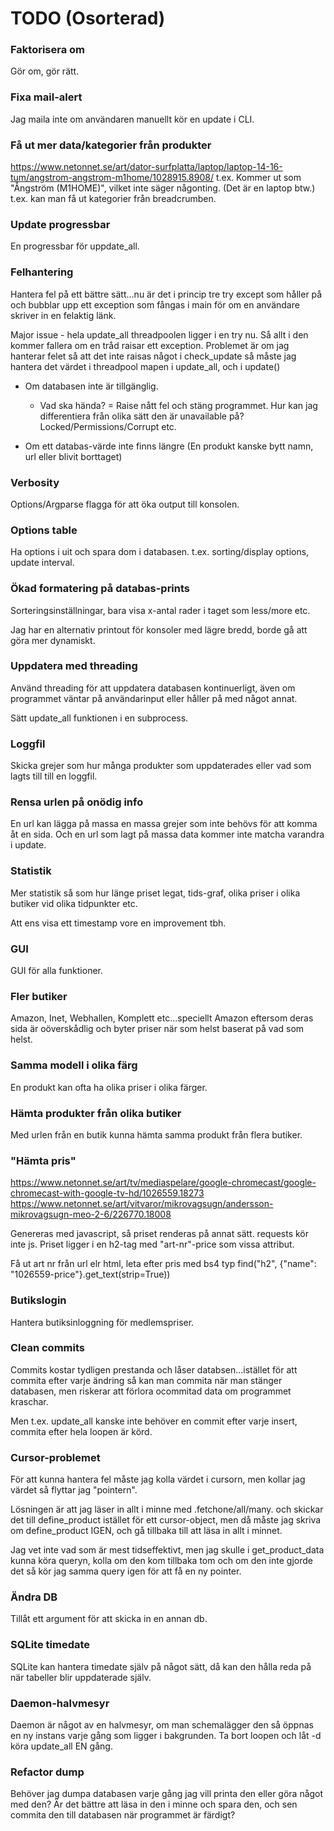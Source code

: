 # TODO (Osorterad)

### Faktorisera om

Gör om, gör rätt.

### Fixa mail-alert

Jag maila inte om användaren manuellt kör en update i CLI.

### Få ut mer data/kategorier från produkter

<https://www.netonnet.se/art/dator-surfplatta/laptop/laptop-14-16-tum/angstrom-angstrom-m1home/1028915.8908/> t.ex. Kommer ut som "Ångström (M1HOME)", vilket inte säger någonting. (Det är en laptop btw.) t.ex. kan man få ut kategorier från breadcrumben.

### Update progressbar

En progressbar för uppdate_all.

### Felhantering

Hantera fel på ett bättre sätt...nu är det i princip tre try except som håller på och bubblar upp ett exception som fångas i main för om en användare skriver in en felaktig länk.

Major issue - hela update_all threadpoolen ligger i en try nu. Så allt i den kommer fallera om en tråd raisar ett exception. Problemet är om jag hanterar felet så att det inte raisas något i check_update så måste jag hantera det värdet i threadpool mapen i update_all, och i update()

- Om databasen inte är tillgänglig.
  - Vad ska hända? = Raise nått fel och stäng programmet. Hur kan jag differentiera från olika sätt den är unavailable på? Locked/Permissions/Corrupt etc.

- Om ett databas-värde inte finns längre (En produkt kanske bytt namn, url eller blivit borttaget)

### Verbosity

Options/Argparse flagga för att öka output till konsolen.

### Options table

Ha options i uit och spara dom i databasen. t.ex. sorting/display options, update interval.

### Ökad formatering på databas-prints

Sorteringsinställningar, bara visa x-antal rader i taget som less/more etc.

Jag har en alternativ printout för konsoler med lägre bredd, borde gå att göra mer dynamiskt.

### Uppdatera med threading

Använd threading för att uppdatera databasen kontinuerligt, även om programmet väntar på användarinput eller håller på med något annat.

Sätt update_all funktionen i en subprocess.

### Loggfil

Skicka grejer som hur många produkter som uppdaterades eller vad som lagts till till en loggfil.

### Rensa urlen på onödig info

En url kan lägga på massa en massa grejer som inte behövs för att komma åt en sida. Och en url som lagt på massa data kommer inte matcha varandra i update.

### Statistik

Mer statistik så som hur länge priset legat, tids-graf, olika priser i olika butiker vid olika tidpunkter etc.

Att ens visa ett timestamp vore en improvement tbh.

### GUI

GUI för alla funktioner.

### Fler butiker

Amazon, Inet, Webhallen, Komplett etc...speciellt Amazon eftersom deras sida är oöverskådlig och byter priser när som helst baserat på vad som helst.

### Samma modell i olika färg

En produkt kan ofta ha olika priser i olika färger.

### Hämta produkter från olika butiker

Med urlen från en butik kunna hämta samma produkt från flera butiker.

### "Hämta pris"

<https://www.netonnet.se/art/tv/mediaspelare/google-chromecast/google-chromecast-with-google-tv-hd/1026559.18273>
<https://www.netonnet.se/art/vitvaror/mikrovagsugn/andersson-mikrovagsugn-meo-2-6/226770.18008>

Genereras med javascript, så priset renderas på annat sätt. requests kör inte js. Priset ligger i en h2-tag med "art-nr"-price som vissa attribut.

Få ut art nr från url elr html, leta efter pris med bs4 typ find("h2", {"name": "1026559-price"}.get_text(strip=True))

### Butikslogin

Hantera butiksinloggning för medlemspriser.

### Clean commits

Commits kostar tydligen prestanda och låser databsen...istället för att commita efter varje ändring så kan man commita när man stänger databasen, men riskerar att förlora ocommitad data om programmet kraschar.

Men t.ex. update_all kanske inte behöver en commit efter varje insert, commita efter hela loopen är körd.

### Cursor-problemet

För att kunna hantera fel måste jag kolla värdet i cursorn, men kollar jag värdet så flyttar jag "pointern".

Lösningen är att jag läser in allt i minne med .fetchone/all/many. och skickar det till define_product istället för ett cursor-object, men då måste jag skriva om define_product IGEN, och gå tillbaka till att läsa in allt i minnet.

Jag vet inte vad som är mest tidseffektivt, men jag skulle i get_product_data kunna köra queryn, kolla om den kom tillbaka tom och om den inte gjorde det så kör jag samma query igen för att få en ny pointer.

### Ändra DB

Tillåt ett argument för att skicka in en annan db.

### SQLite timedate

SQLite kan hantera timedate själv på något sätt, då kan den hålla reda på när tabeller blir uppdaterade själv.

### Daemon-halvmesyr

Daemon är något av en halvmesyr, om man schemalägger den så öppnas en ny instans varje gång som ligger i bakgrunden. Ta bort loopen och låt -d köra update_all EN gång.

### Refactor dump

Behöver jag dumpa databasen varje gång jag vill printa den eller göra något med den? Är det bättre att läsa in den i minne och spara den, och sen commita den till databasen när programmet är färdigt?
